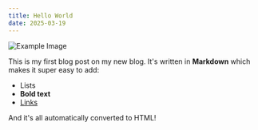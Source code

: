 ```yaml
---
title: Hello World
date: 2025-03-19
---
```

![Example Image](assets/DSCF2079.JPG)

This is my first blog post on my new blog. It's written in **Markdown** which makes it super easy to add:

- Lists
- **Bold text**
- [Links](https://example.com)

And it's all automatically converted to HTML!
